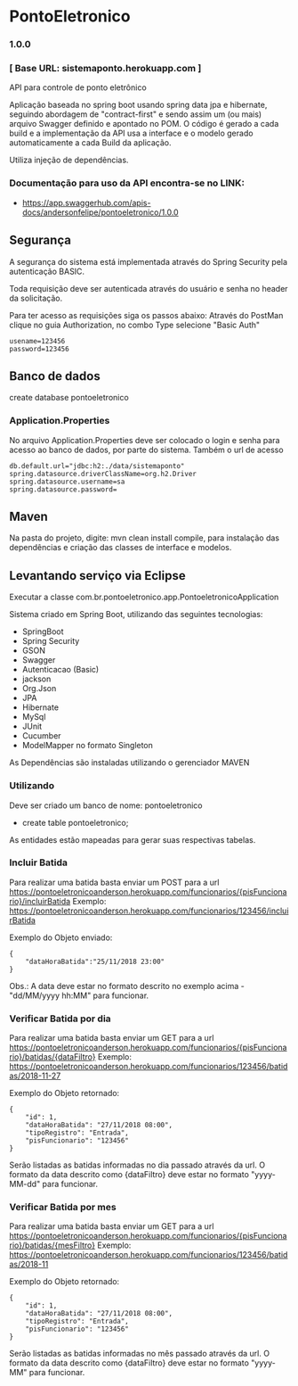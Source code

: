 # PontoEletronico
### 1.0.0 
### [ Base URL: sistemaponto.herokuapp.com ]

API para controle de ponto eletrônico

Aplicação baseada no spring boot usando spring data jpa e hibernate, seguindo abordagem de "contract-first" e sendo assim um (ou mais) arquivo Swagger definido e apontado no POM. 
O código é gerado a cada build e a implementação da API usa a interface e o modelo gerado automaticamente a cada Build da aplicação.

Utiliza injeção de dependências.

### Documentação para uso da API encontra-se no LINK: ###
+ <a>https://app.swaggerhub.com/apis-docs/andersonfelipe/pontoeletronico/1.0.0</a>

## Segurança
A segurança do sistema está implementada através do Spring Security pela autenticação BASIC.

Toda requisição deve ser autenticada através do usuário e senha no header da solicitação.

Para ter acesso as requisições siga os passos abaixo:
Através do PostMan clique no guia Authorization, no combo Type selecione "Basic Auth"

```
usename=123456
password=123456
```

## Banco de dados

create database pontoeletronico

### Application.Properties

No arquivo Application.Properties deve ser colocado o login e senha para acesso ao banco de dados, por parte do sistema.
Também o url de acesso

```
db.default.url="jdbc:h2:./data/sistemaponto"
spring.datasource.driverClassName=org.h2.Driver
spring.datasource.username=sa
spring.datasource.password=
```

## Maven

Na pasta do projeto, digite: mvn clean install compile, para instalação das dependências e criação das classes de interface e modelos.

## Levantando serviço via Eclipse
Executar a classe com.br.pontoeletronico.app.PontoeletronicoApplication

Sistema criado em Spring Boot, utilizando das seguintes tecnologias:
- SpringBoot
- Spring Security
- GSON
- Swagger
- Autenticacao (Basic)
- jackson
- Org.Json
- JPA
- Hibernate
- MySql
- JUnit
- Cucumber
- ModelMapper no formato Singleton

As Dependências são instaladas utilizando o gerenciador MAVEN

### Utilizando

Deve ser criado um banco de nome: pontoeletronico

- create table pontoeletronico;

As entidades estão mapeadas para gerar suas respectivas tabelas.

### Incluir Batida
Para realizar uma batida basta enviar um POST para a url https://pontoeletronicoanderson.herokuapp.com/funcionarios/{pisFuncionario}/incluirBatida Exemplo: https://pontoeletronicoanderson.herokuapp.com/funcionarios/123456/incluirBatida

Exemplo do Objeto enviado:
```
{
	"dataHoraBatida":"25/11/2018 23:00"
}
```

Obs.: A data deve estar no formato descrito no exemplo acima - "dd/MM/yyyy hh:MM" para funcionar.

### Verificar Batida por dia
Para realizar uma batida basta enviar um GET para a url https://pontoeletronicoanderson.herokuapp.com/funcionarios/{pisFuncionario}/batidas/{dataFiltro} 
Exemplo: https://pontoeletronicoanderson.herokuapp.com/funcionarios/123456/batidas/2018-11-27

Exemplo do Objeto retornado:
```
{
    "id": 1,
    "dataHoraBatida": "27/11/2018 08:00",
    "tipoRegistro": "Entrada",
    "pisFuncionario": "123456"
}
```

Serão listadas as batidas informadas no dia passado através da url. O formato da data descrito como {dataFiltro} deve estar no formato "yyyy-MM-dd" para funcionar.

### Verificar Batida por mes
Para realizar uma batida basta enviar um GET para a url https://pontoeletronicoanderson.herokuapp.com/funcionarios/{pisFuncionario}/batidas/{mesFiltro} 
Exemplo: https://pontoeletronicoanderson.herokuapp.com/funcionarios/123456/batidas/2018-11

Exemplo do Objeto retornado:
```
{
    "id": 1,
    "dataHoraBatida": "27/11/2018 08:00",
    "tipoRegistro": "Entrada",
    "pisFuncionario": "123456"
}
```
Serão listadas as batidas informadas no mês passado através da url. O formato da data descrito como {dataFiltro} deve estar no formato "yyyy-MM" para funcionar.